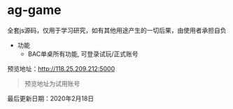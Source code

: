 # ag-game

全套js源码，仅用于学习研究，如有其他用途产生的一切后果，由使用者承担自负

* 功能 
  * BAC单桌所有功能, 可登录试玩/正式账号
 

预览地址：http://118.25.209.212:5000  
> 预览地址为试用账号 

最后更新日期：2020年2月18日
